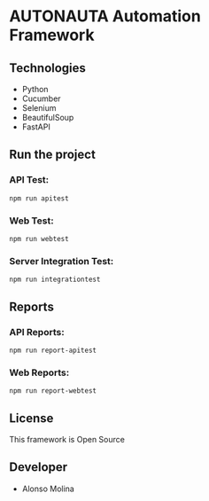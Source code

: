 # AUTONAUTA Automation Framework

## Technologies

- Python
- Cucumber
- Selenium
- BeautifulSoup
- FastAPI

## Run the project

### API Test:
```
npm run apitest
```

### Web Test:
```
npm run webtest
```

### Server Integration Test:
```
npm run integrationtest
```

## Reports

### API Reports:
```
npm run report-apitest
```

### Web Reports:
```
npm run report-webtest
```

## License
This framework is Open Source

## Developer
- Alonso Molina